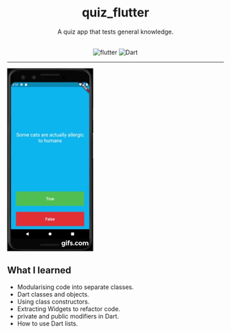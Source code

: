 # <div align="center"> quiz_flutter</div>

<div align="center">A quiz app that tests general knowledge.
  
<br>
<br>
  
![flutter](https://img.shields.io/badge/Flutter-Framework-green?logo=flutter)
![Dart](https://img.shields.io/badge/Dart-Language-blue?logo=dart)

</div>


***

![app](docs/gif.gif)

## What I learned

- Modularising code into separate classes.
- Dart classes and objects.
- Using class constructors.
- Extracting Widgets to refactor code.
- private and public modifiers in Dart.
- How to use Dart lists.
